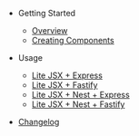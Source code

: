 - Getting Started

  - [Overview](README.md)
  - [Creating Components](creating-components.md)

- Usage

  - [Lite JSX + Express](lite-jsx+express.md)
  - [Lite JSX + Fastify](lite-jsx+fastify.md)
  - [Lite JSX + Nest + Express](lite-jsx+nest+express.md)
  - [Lite JSX + Nest + Fastify](lite-jsx+nest+fastify.md)

- [Changelog](changelog)
